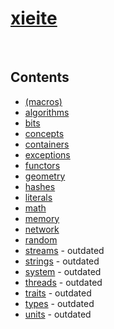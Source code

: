# [xieite](https://github.com/Eczbek/xieite#readme)

&nbsp;

## Contents
- [\(macros\)](./macros.md)
- [algorithms](./algorithms.md)
- [bits](./bits.md)
- [concepts](./concepts.md)
- [containers](./containers.md)
- [exceptions](./exceptions.md)
- [functors](./functors.md)
- [geometry](./geometry.md)
- [hashes](./hashes.md)
- [literals](./literals.md)
- [math](./math.md)
- [memory](./memory.md)
- [network](./network.md)
- [random](./random.md)
- [streams](./streams.md) - outdated
- [strings](./strings.md) - outdated
- [system](./system.md) - outdated
- [threads](./threads.md) - outdated
- [traits](./traits.md) - outdated
- [types](./types.md) - outdated
- [units](./units.md) - outdated
